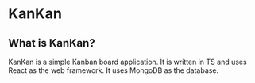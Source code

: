 # KanKan

## What is KanKan?

KanKan is a simple Kanban board application. It is written in TS and uses React as the web framework. It uses MongoDB as the database.
